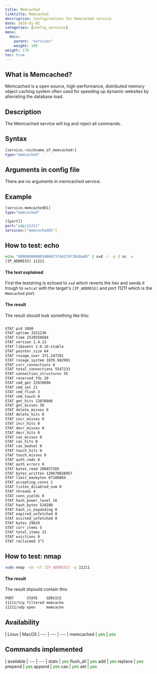 ```yaml
---
title: Memcached
linktitle: Memcached
description: Configurations for Memcached service
date: 2018-01-02
categories: [config_services]
menu:
  docs:
    parent: "services"
    weight: 180
weight: 170
toc: true
---
```


## What is Memcached?

Memcached is a open source, high-performance, distributed memory object caching
system often used for speeding up dynamic websites by alleviating the database load.

## Description

The Memcached service will log and reject all commands.


## Syntax

```bash
[service.<nickname_of_memcached>]
type="memcached"
```

## Arguments in config file

There are no arguments in memcached service.


## Example

```bash
[service.memcached01]
type="memcached"

[[port]]
port="udp/11211"
services=["memcached01"]
```

## How to test: echo

```bash
echo "000000000001000073746174730d0a00" | xxd -r -p | nc -u
[IP_ADDRESS] 11211
```

#### The test explained
First the teststring is echoed to `xxd` which reverts the hex and sends it trough to `netcat` with the target's `[IP_ADDRESS]` and port 11211 which is the `Memcached` port.

#### The result
The result should look something like this:
```bash

STAT pid 2080
STAT uptime 3151236
STAT time 1520550684
STAT version 1.4.13
STAT libevent 2.0.16-stable
STAT pointer_size 64
STAT rusage_user 371.247201
STAT rusage_system 1839.982991
STAT curr_connections 8
STAT total_connections 5547233
STAT connection_structures 55
STAT reserved_fds 20
STAT cmd_get 22076096
STAT cmd_set 21
STAT cmd_flush 3
STAT cmd_touch 0
STAT get_hits 22076066
STAT get_misses 30
STAT delete_misses 0
STAT delete_hits 0
STAT incr_misses 0
STAT incr_hits 0
STAT decr_misses 0
STAT decr_hits 0
STAT cas_misses 0
STAT cas_hits 0
STAT cas_badval 0
STAT touch_hits 0
STAT touch_misses 0
STAT auth_cmds 0
STAT auth_errors 0
STAT bytes_read 286857265
STAT bytes_written 129670828957
STAT limit_maxbytes 67108864
STAT accepting_conns 1
STAT listen_disabled_num 0
STAT threads 4
STAT conn_yields 0
STAT hash_power_level 16
STAT hash_bytes 524288
STAT hash_is_expanding 0
STAT expired_unfetched 0
STAT evicted_unfetched 0
STAT bytes 29828
STAT curr_items 5
STAT total_items 21
STAT evictions 0
STAT reclaimed 3^C
```

## How to test: nmap
```bash
sudo nmap -sU -sT [IP_ADDRESS] -p 11211
```

#### The result
The result shpould contain this:
```bash
PORT      STATE    SERVICE
11211/tcp filtered memcache
11211/udp open     memcache
```


## Availability

 | Linux | MacOS |
--- | --- | --- |
memcached | <span style="color:green">yes</span> | <span style="color:green">yes</span>



## Commands implemented

 | available |
 --- | --- |
stats | <span style="color:green">yes</span>
flush_all | <span style="color:green">yes</span>
add | <span style="color:green">yes</span>
replace | <span style="color:green">yes</span>
prepend | <span style="color:green">yes</span>
append | <span style="color:green">yes</span>
cas | <span style="color:green">yes</span>
set | <span style="color:green">yes</span>
